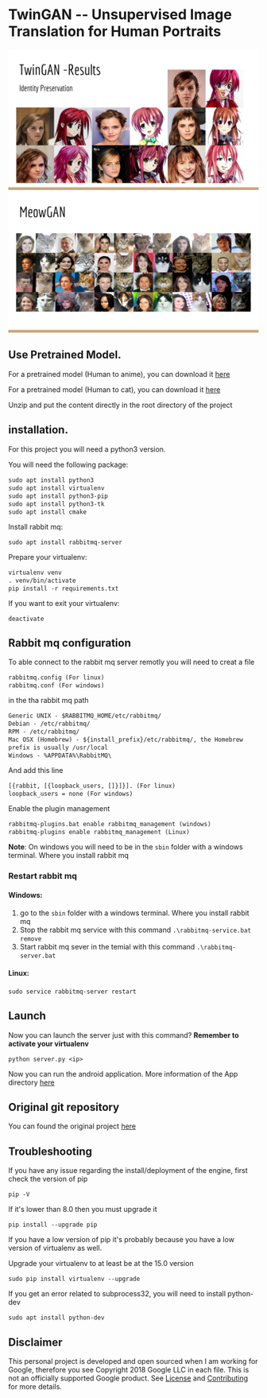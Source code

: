 # TwinGAN -- Unsupervised Image Translation for Human Portraits

![identity_preservation](docs/images/AX18_TwinGAN-15.png)
![search_engine](docs/images/AX18_TwinGAN-18.png)

## Use Pretrained Model.

For a pretrained model (Human to anime), you can download it [here](https://drive.google.com/open?id=1dXfqAODQxB2uNhyQANtZICAjwhNMWnbl)

For a pretrained model (Human to cat), you can download it [here](https://drive.google.com/open?id=1UJEqlH_1sfdmWs6MXKV4H69NGad0rdUB)

Unzip and put the content directly in the root directory of the project


## installation.


For this project you will need a python3 version.

You will need the following package:
    
    sudo apt install python3
    sudo apt install virtualenv
    sudo apt install python3-pip
    sudo apt install python3-tk
    sudo apt install cmake
    
Install rabbit mq:

    sudo apt install rabbitmq-server
 
Prepare your virtualenv:

    virtualenv venv
    . venv/bin/activate
    pip install -r requirements.txt   

If you want to exit your virtualenv:

    deactivate
    
    
## Rabbit mq configuration


To able connect to the rabbit mq server remotly you will need to creat a file 

    rabbitmq.config (For linux)
    rabbitmq.conf (For windows)

in the tha rabbit mq path

    Generic UNIX - $RABBITMQ_HOME/etc/rabbitmq/
    Debian - /etc/rabbitmq/
    RPM - /etc/rabbitmq/
    Mac OSX (Homebrew) - ${install_prefix}/etc/rabbitmq/, the Homebrew prefix is usually /usr/local
    Windows - %APPDATA%\RabbitMQ\
    
And add this line  

    [{rabbit, [{loopback_users, []}]}]. (For linux)
    loopback_users = none (For windows)
    
Enable the plugin management

    rabbitmq-plugins.bat enable rabbitmq_management (windows)
    rabbitmq-plugins enable rabbitmq_management (Linux)
    
**Note**: On windows you will need to be in the `sbin` folder with a windows terminal. Where you install rabbit mq 
    

### Restart rabbit mq

#### Windows: 

1. go to the `sbin` folder with a windows terminal. Where you install rabbit mq
2. Stop the rabbit mq service with this command `.\rabbitmq-service.bat remove`
3. Start rabbit mq sever in the temial with this command `.\rabbitmq-server.bat`


#### Linux:

`sudo service rabbitmq-server restart`

## Launch


Now you can launch the server just with this command? **Remember to activate your virtualenv**

    python server.py <ip>
    
Now you can run the android application. More information of the App directory [here](https://github.com/tpusmb/android)

## Original git repository

You can found the original project [here](https://github.com/jerryli27/TwinGAN)

## Troubleshooting

If you have any issue regarding the install/deployment of the engine,
first check the version of pip

    pip -V

If it's lower than 8.0 then you must upgrade it

    pip install --upgrade pip

If you have a low version of pip it's probably because you have a low version of virtualenv as well.

Upgrade your virtualenv to at least be at the 15.0 version

    sudo pip install virtualenv --upgrade

If you get an error related to subprocess32, you will need to install python-dev

    sudo apt install python-dev
    
## Disclaimer

This personal project is developed and open sourced when I am working for Google, therefore you see Copyright 2018 Google LLC in each file. This is not an officially supported Google product. See [License](LICENSE) and [Contributing](CONTRIBUTING.md) for more details.

